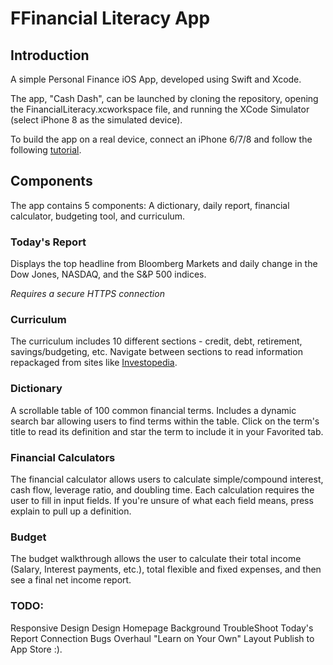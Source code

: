 #  FFinancial Literacy App

## Introduction
A simple Personal Finance iOS App, developed using Swift and Xcode.

The app, "Cash Dash", can be launched by cloning the repository, opening the FinancialLiteracy.xcworkspace file, and running the XCode Simulator (select iPhone 8 as the simulated device). 

To build the app on a real device, connect an iPhone 6/7/8 and follow the following [tutorial](https://www.twilio.com/blog/2018/07/how-to-test-your-ios-application-on-a-real-device.html). 

## Components
The app contains 5 components: A dictionary, daily report, financial calculator, budgeting tool, and curriculum.

### Today's Report
Displays the top headline from Bloomberg Markets and daily change in the Dow Jones, NASDAQ, and the S&P 500 indices. 

*Requires a secure HTTPS connection*

### Curriculum
The curriculum includes 10 different sections - credit, debt, retirement, savings/budgeting, etc. Navigate between sections to read information repackaged from sites like [Investopedia](https://www.investopedia.com "Investopedia Homepage").

### Dictionary
A scrollable table of 100 common financial terms. Includes a dynamic search bar allowing users to find terms within the table.
Click on the term's title to read its definition and star the term to include it in your Favorited tab.

### Financial Calculators
The financial calculator allows users to calculate simple/compound interest, cash flow, leverage ratio, and doubling time. 
Each calculation requires the user to fill in input fields. If you're unsure of what each field means, press explain to pull up a definition.

### Budget
The budget walkthrough allows the user to calculate their total income (Salary, Interest payments, etc.), total flexible and fixed expenses, and then see a final net income report.

### TODO:
Responsive Design
Design Homepage Background
TroubleShoot Today's Report Connection Bugs
Overhaul "Learn on Your Own" Layout
Publish to App Store :).
